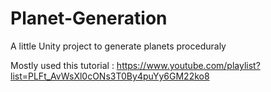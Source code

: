 # Planet-Generation

A little Unity project to generate planets proceduraly

Mostly used this tutorial : https://www.youtube.com/playlist?list=PLFt_AvWsXl0cONs3T0By4puYy6GM22ko8
